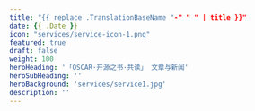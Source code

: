 ```yaml
---
title: "{{ replace .TranslationBaseName "-" " " | title }}"
date: {{ .Date }}
icon: "services/service-icon-1.png"
featured: true
draft: false
weight: 100
heroHeading: '「OSCAR·开源之书·共读」 文章与新闻'
heroSubHeading: ''
heroBackground: 'services/service1.jpg'
description: ''
---
```


